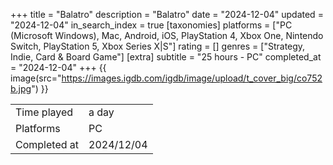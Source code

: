 +++
title = "Balatro"
description = "Balatro"
date = "2024-12-04"
updated = "2024-12-04"
in_search_index = true
[taxonomies]
platforms = ["PC (Microsoft Windows), Mac, Android, iOS, PlayStation 4, Xbox One, Nintendo Switch, PlayStation 5, Xbox Series X|S"]
rating = []
genres = ["Strategy, Indie, Card & Board Game"]
[extra]
subtitle = "25 hours - PC"
completed_at = "2024-12-04"
+++
{{ image(src="https://images.igdb.com/igdb/image/upload/t_cover_big/co752b.jpg") }}

|              |            |
| ------------ | ---------- |
| Time played  | a day |
| Platforms    | PC |
| Completed at | 2024/12/04 |

